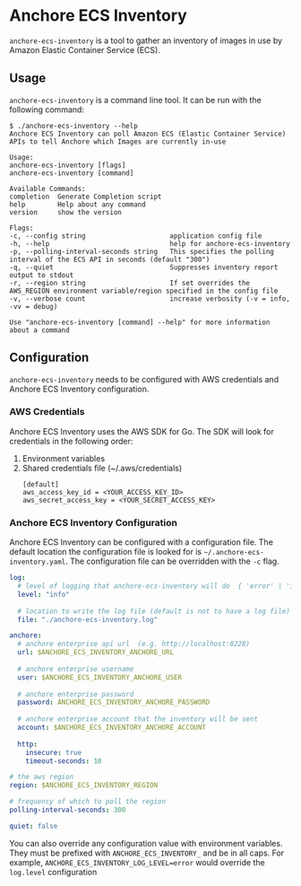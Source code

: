 # Anchore ECS Inventory

`anchore-ecs-inventory` is a tool to gather an inventory of images in use by
Amazon Elastic Container Service (ECS).

## Usage

`anchore-ecs-inventory` is a command line tool. It can be run with the following
command:

```
$ ./anchore-ecs-inventory --help
Anchore ECS Inventory can poll Amazon ECS (Elastic Container Service) APIs to tell Anchore which Images are currently in-use

Usage:
anchore-ecs-inventory [flags]
anchore-ecs-inventory [command]

Available Commands:
completion  Generate Completion script
help        Help about any command
version     show the version

Flags:
-c, --config string                     application config file
-h, --help                              help for anchore-ecs-inventory
-p, --polling-interval-seconds string   This specifies the polling interval of the ECS API in seconds (default "300")
-q, --quiet                             Suppresses inventory report output to stdout
-r, --region string                     If set overrides the AWS_REGION environment variable/region specified in the config file
-v, --verbose count                     increase verbosity (-v = info, -vv = debug)

Use "anchore-ecs-inventory [command] --help" for more information about a command
```

## Configuration

`anchore-ecs-inventory` needs to be configured with AWS credentials and Anchore
ECS Inventory configuration.

### AWS Credentials

Anchore ECS Inventory uses the AWS SDK for Go. The SDK will look for credentials
in the following order:

1. Environment variables
2. Shared credentials file (~/.aws/credentials)
   ```
   [default]
   aws_access_key_id = <YOUR_ACCESS_KEY_ID>
   aws_secret_access_key = <YOUR_SECRET_ACCESS_KEY>
   ```

### Anchore ECS Inventory Configuration

Anchore ECS Inventory can be configured with a configuration file. The default
location the configuration file is looked for is
`~/.anchore-ecs-inventory.yaml`. The configuration file can be overridden
with the `-c` flag.

```yaml
log:
  # level of logging that anchore-ecs-inventory will do  { 'error' | 'info' | 'debug }
  level: "info"
  
  # location to write the log file (default is not to have a log file)
  file: "./anchore-ecs-inventory.log"

anchore:
  # anchore enterprise api url  (e.g. http://localhost:8228)
  url: $ANCHORE_ECS_INVENTORY_ANCHORE_URL
  
  # anchore enterprise username
  user: $ANCHORE_ECS_INVENTORY_ANCHORE_USER 
  
  # anchore enterprise password
  password: ANCHORE_ECS_INVENTORY_ANCHORE_PASSWORD
  
  # anchore enterprise account that the inventory will be sent
  account: $ANCHORE_ECS_INVENTORY_ANCHORE_ACCOUNT
  
  http:
    insecure: true
    timeout-seconds: 10

# the aws region
region: $ANCHORE_ECS_INVENTORY_REGION

# frequency of which to poll the region
polling-interval-seconds: 300

quiet: false
```

You can also override any configuration value with environment variables. They
must be prefixed with `ANCHORE_ECS_INVENTORY_` and be in all caps. For example,
`ANCHORE_ECS_INVENTORY_LOG_LEVEL=error` would override the `log.level`
configuration
